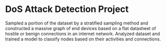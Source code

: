 # DoS Attack Detection Project
Sampled a portion of the dataset by a stratified sampling method and
constructed a massive graph of end devices based on a flat datasheet of
hostile or benign connections in an internet network. Analyzed dataset
and trained a model to classify nodes based on their activities and
connections.